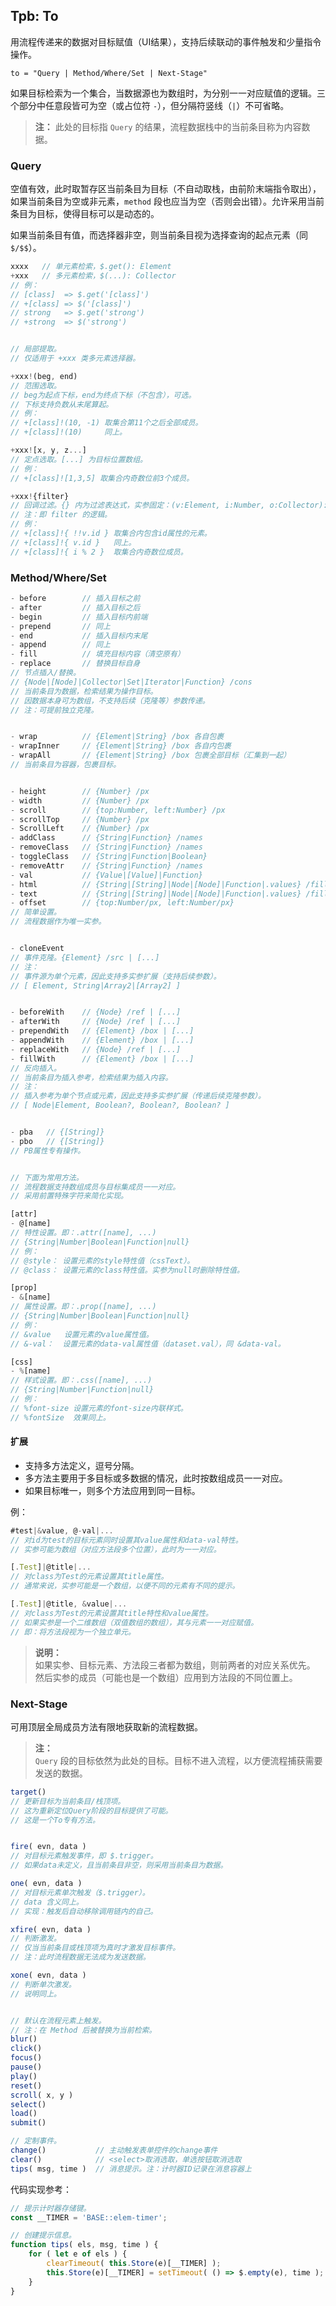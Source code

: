 ## Tpb: To

用流程传递来的数据对目标赋值（UI结果），支持后续联动的事件触发和少量指令操作。

`to = "Query | Method/Where/Set | Next-Stage"`

如果目标检索为一个集合，当数据源也为数组时，为分别一一对应赋值的逻辑。三个部分中任意段皆可为空（或占位符 `-`），但分隔符竖线（`|`）不可省略。

> **注：**
> 此处的目标指 `Query` 的结果，流程数据栈中的当前条目称为内容数据。


### Query

空值有效，此时取暂存区当前条目为目标（不自动取栈，由前阶末端指令取出），如果当前条目为空或非元素，`method` 段也应当为空（否则会出错）。允许采用当前条目为目标，使得目标可以是动态的。

如果当前条目有值，而选择器非空，则当前条目视为选择查询的起点元素（同 `$/$$`）。


```js
xxxx   // 单元素检索，$.get(): Element
+xxx   // 多元素检索，$(...): Collector
// 例：
// [class]  => $.get('[class]')
// +[class] => $('[class]')
// strong   => $.get('strong')
// +strong  => $('strong')


// 局部提取。
// 仅适用于 +xxx 类多元素选择器。

+xxx!(beg, end)
// 范围选取。
// beg为起点下标，end为终点下标（不包含），可选。
// 下标支持负数从末尾算起。
// 例：
// +[class]!(10, -1) 取集合第11个之后全部成员。
// +[class]!(10)     同上。

+xxx![x, y, z...]
// 定点选取。[...] 为目标位置数组。
// 例：
// +[class]![1,3,5] 取集合内奇数位前3个成员。

+xxx!{filter}
// 回调过滤。{} 内为过滤表达式，实参固定：(v:Element, i:Number, o:Collector): Boolean。
// 注：即 filter 的逻辑。
// 例：
// +[class]!{ !!v.id } 取集合内包含id属性的元素。
// +[class]!{ v.id }   同上。
// +[class]!{ i % 2 }  取集合内奇数位成员。
```


### Method/Where/Set

```js
- before        // 插入目标之前
- after         // 插入目标之后
- begin         // 插入目标内前端
- prepend       // 同上
- end           // 插入目标内末尾
- append        // 同上
- fill          // 填充目标内容（清空原有）
- replace       // 替换目标自身
// 节点插入/替换。
// {Node|[Node]|Collector|Set|Iterator|Function} /cons
// 当前条目为数据，检索结果为操作目标。
// 因数据本身可为数组，不支持后续（克隆等）参数传递。
// 注：可提前独立克隆。


- wrap          // {Element|String} /box 各自包裹
- wrapInner     // {Element|String} /box 各自内包裹
- wrapAll       // {Element|String} /box 包裹全部目标（汇集到一起）
// 当前条目为容器，包裹目标。


- height        // {Number} /px
- width         // {Number} /px
- scroll        // {top:Number, left:Number} /px
- scrollTop     // {Number} /px
- ScrollLeft    // {Number} /px
- addClass      // {String|Function} /names
- removeClass   // {String|Function} /names
- toggleClass   // {String|Function|Boolean}
- removeAttr    // {String|Function} /names
- val           // {Value|[Value]|Function}
- html          // {String|[String]|Node|[Node]|Function|.values} /fill
- text          // {String|[String]|Node|[Node]|Function|.values} /fill
- offset        // {top:Number/px, left:Number/px}
// 简单设置。
// 流程数据作为唯一实参。


- cloneEvent
// 事件克隆。{Element} /src | [...]
// 注：
// 事件源为单个元素，因此支持多实参扩展（支持后续参数）。
// [ Element, String|Array2|[Array2] ]


- beforeWith    // {Node} /ref | [...]
- afterWith     // {Node} /ref | [...]
- prependWith   // {Element} /box | [...]
- appendWith    // {Element} /box | [...]
- replaceWith   // {Node} /ref | [...]
- fillWith      // {Element} /box | [...]
// 反向插入。
// 当前条目为插入参考，检索结果为插入内容。
// 注：
// 插入参考为单个节点或元素，因此支持多实参扩展（传递后续克隆参数）。
// [ Node|Element, Boolean?, Boolean?, Boolean? ]


- pba   // {[String]}
- pbo   // {[String]}
// PB属性专有操作。


// 下面为常用方法。
// 流程数据支持数组成员与目标集成员一一对应。
// 采用前置特殊字符来简化实现。

[attr]
- @[name]
// 特性设置。即：.attr([name], ...)
// {String|Number|Boolean|Function|null}
// 例：
// @style： 设置元素的style特性值（cssText）。
// @class： 设置元素的class特性值。实参为null时删除特性值。

[prop]
- &[name]
// 属性设置。即：.prop([name], ...)
// {String|Number|Boolean|Function|null}
// 例：
// &value   设置元素的value属性值。
// &-val：  设置元素的data-val属性值（dataset.val），同 &data-val。

[css]
- %[name]
// 样式设置。即：.css([name], ...)
// {String|Number|Function|null}
// 例：
// %font-size 设置元素的font-size内联样式。
// %fontSize  效果同上。
```


#### 扩展

- 支持多方法定义，逗号分隔。
- 多方法主要用于多目标或多数据的情况，此时按数组成员一一对应。
- 如果目标唯一，则多个方法应用到同一目标。

例：

```js
#test|&value, @-val|...
// 对id为test的目标元素同时设置其value属性和data-val特性。
// 实参可能为数组（对应方法段多个位置），此时为一一对应。

[.Test]|@title|...
// 对class为Test的元素设置其title属性。
// 通常来说，实参可能是一个数组，以便不同的元素有不同的提示。

[.Test]|@title, &value|...
// 对class为Test的元素设置其title特性和value属性。
// 如果实参是一个二维数组（双值数组的数组），其与元素一一对应赋值。
// 即：将方法段视为一个独立单元。
```

> **说明：**<br>
> 如果实参、目标元素、方法段三者都为数组，则前两者的对应关系优先。<br>
> 然后实参的成员（可能也是一个数组）应用到方法段的不同位置上。<br>


### Next-Stage

可用顶层全局成员方法有限地获取新的流程数据。

> **注：**<br>
> `Query` 段的目标依然为此处的目标。目标不进入流程，以方便流程捕获需要发送的数据。


```js
target()
// 更新目标为当前条目/栈顶项。
// 这为重新定位Query阶段的目标提供了可能。
// 这是一个To专有方法。


fire( evn, data )
// 对目标元素触发事件，即 $.trigger。
// 如果data未定义，且当前条目非空，则采用当前条目为数据。

one( evn, data )
// 对目标元素单次触发（$.trigger）。
// data 含义同上。
// 实现：触发后自动移除调用链内的自己。

xfire( evn, data )
// 判断激发。
// 仅当当前条目或栈顶项为真时才激发目标事件。
// 注：此时流程数据无法成为发送数据。

xone( evn, data )
// 判断单次激发。
// 说明同上。


// 默认在流程元素上触发。
// 注：在 Method 后被替换为当前检索。
blur()
click()
focus()
pause()
play()
reset()
scroll( x, y )
select()
load()
submit()

// 定制事件。
change()           // 主动触发表单控件的change事件
clear()            // <select>取消选取，单选按钮取消选取
tips( msg, time )  // 消息提示。注：计时器ID记录在消息容器上
```


代码实现参考：

```js
// 提示计时器存储键。
const __TIMER = 'BASE::elem-timer';

// 创建提示信息。
function tips( els, msg, time ) {
    for ( let e of els ) {
        clearTimeout( this.Store(e)[__TIMER] );
        this.Store(e)[__TIMER] = setTimeout( () => $.empty(e), time );
    }
}
```
